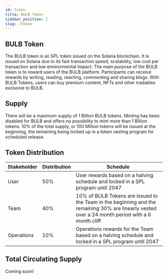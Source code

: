```yaml
---
id: token
title: BULB Token
sidebar_position: 1
slug: /token
---
```


## BULB Token

The BULB token is an SPL token issued on the Solana blockchain. It is issued on Solana due to its fast transaction speed, scalability, low cost per transaction and low environmental impact. The main purpose of the BULB token is to reward users of the BULB platform. Participants can receive rewards by writing, reading, reacting, commenting and sharing blogs. With BULB Tokens, users can buy premium content, NFTs and other tradables exclusive to BULB.

## Supply

There will be a maximum supply of 1 Billion BULB tokens. Minting has been disabled for BULB and offers no possibility to mint more than 1 Billion tokens. 10% of the total supply, or 100 Million tokens will be issued at the beginning, the remaining being locked up in a token vesting program for scheduled release.

## Token Distribution

| Stakeholder | Distribution | Schedule  |
| - | - | - |
| User | 50% | User rewards based on a halving schedule and locked in a SPL program until 2047 |
| Team | 40% | 10% of BULB Tokens are issued to the Team in the beginning and the remaining 30% are linearly vested over a 24 month period with a 6 month cliff |
| Operations | 10% | Operations rewards for the Team based on a halving schedule and locked in a SPL program until 2047 |

## Total Circulating Supply
Coming soon!